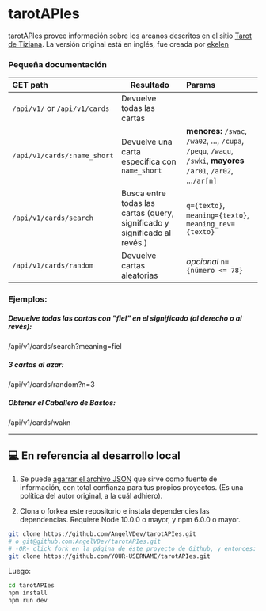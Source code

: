 # tarotAPIes

tarotAPIes provee información sobre los arcanos descritos en el sitio [Tarot de Tiziana](https://tarotdetiziana.com/). La versión original está en inglés, fue creada por [ekelen](https://github.com/ekelen)

### Pequeña documentación

| GET path                      | Resultado                                  | Params                                                                                                          |
| :---------------------------- | --------------------------------------- | :-------------------------------------------------------------------------------------------------------------- |
| `/api/v1/` or `/api/v1/cards` | Devuelve todas las cartas                       |                                                                                                                 |
| `/api/v1/cards/:name_short`   | Devuelve una carta específica con `name_short` | **menores:** `/swac`, `/wa02`, ..., `/cupa`, `/pequ`, `/waqu`, `/swki`, **mayores** `/ar01`, `/ar02`, ...`/ar[n]` |
| `/api/v1/cards/search`        | Busca entre todas las cartas (query, significado y significado al revés.)                       | `q={texto}`, `meaning={texto}`, `meaning_rev={texto}`                                                              |
| `/api/v1/cards/random`        | Devuelve cartas aleatorias                      | _opcional_ `n={número <= 78}`                                                                                  |

### Ejemplos:

##### Devuelve todas las cartas con "fiel" en el significado (al derecho o al revés):

/api/v1/cards/search?meaning=fiel

##### 3 cartas al azar:

/api/v1/cards/random?n=3

##### Obtener el Caballero de Bastos:

/api/v1/cards/wakn

---
## 💻 En referencia al desarrollo local

1. Se puede [agarrar el archivo JSON](./static/card_data.json) que sirve como fuente de información, con total confianza para tus propios proyectos. (Es una política del autor original, a la cuál adhiero).

2. Clona o forkea este repositorio e instala dependencies las dependencias. Requiere Node 10.0.0 o mayor, y npm 6.0.0 o mayor.

```sh
git clone https://github.com/AngelVDev/tarotAPIes.git
# o git@github.com:AngelVDev/tarotAPIes.git
# -OR- click fork en la página de éste proyecto de Github, y entonces:
git clone https://github.com/YOUR-USERNAME/tarotAPIes.git
```

Luego:

```sh
cd tarotAPIes
npm install
npm run dev
```
